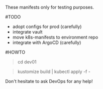 These manifests only for testing purposes.

#TODO

- adopt configs for prod (carefully)
- integrate vault
- move k8s-manifests to environment repo
- integrate with ArgoCD (carefully)


#HOWTO

> cd dev01

> kustomize build  | kubectl apply -f -


Don't hesitate to ask DevOps for any help!
